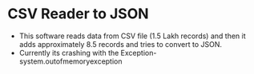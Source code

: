 # CSV Reader to JSON

* This software reads data from CSV file (1.5 Lakh records) and then it adds approximately 8.5 records and tries to convert to JSON.
* Currently its crashing with the Exception- system.outofmemoryexception